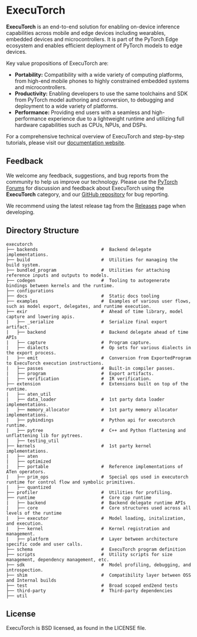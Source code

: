 # ExecuTorch

**ExecuTorch** is an end-to-end solution for enabling on-device inference
capabilities across mobile and edge devices including wearables, embedded
devices and microcontrollers. It is part of the PyTorch Edge ecosystem and
enables efficient deployment of PyTorch models to edge devices.

Key value propositions of ExecuTorch are:

- **Portability:** Compatibility with a wide variety of computing platforms,
  from high-end mobile phones to highly constrained embedded systems and
  microcontrollers.
- **Productivity:** Enabling developers to use the same toolchains and SDK from
  PyTorch model authoring and conversion, to debugging and deployment to a wide
  variety of platforms.
- **Performance:** Providing end users with a seamless and high-performance
  experience due to a lightweight runtime and utilizing full hardware
  capabilities such as CPUs, NPUs, and DSPs.

For a comprehensive technical overview of ExecuTorch and step-by-step tutorials,
please visit our [documentation website](https://pytorch.org/executorch).

## Feedback

We welcome any feedback, suggestions, and bug reports from the community to help
us improve our technology. Please use the [PyTorch
Forums](https://discuss.pytorch.org/c/executorch) for discussion and feedback
about ExecuTorch using the **ExecuTorch** category, and our [GitHub
repository](https://github.com/pytorch/executorch/issues) for bug reporting.

We recommend using the latest release tag from the
[Releases](https://github.com/pytorch/executorch/releases) page when developing.

## Directory Structure

```
executorch
├── backends                        #  Backend delegate implementations.
├── build                           #  Utilities for managing the build system.
├── bundled_program                 #  Utilities for attaching reference inputs and outputs to models.
├── codegen                         #  Tooling to autogenerate bindings between kernels and the runtime.
├── configurations
├── docs                            #  Static docs tooling
├── examples                        #  Examples of various user flows, such as model export, delegates, and runtime execution.
├── exir                            #  Ahead of time library, model capture and lowering apis.
|   ├── _serialize                  #  Serialize final export artifact.
|   ├── backend                     #  Backend delegate ahead of time APIs
|   ├── capture                     #  Program capture.
|   ├── dialects                    #  Op sets for various dialects in the export process.
|   ├── emit                        #  Conversion from ExportedProgram to ExecuTorch execution instructions.
|   ├── passes                      #  Built-in compiler passes.
|   ├── program                     #  Export artifacts.
|   ├── verification                #  IR verification.
├── extension                       #  Extensions built on top of the runtime.
|   ├── aten_util
|   ├── data_loader                 #  1st party data loader implementations.
|   ├── memory_allocator            #  1st party memory allocator implementations.
|   ├── pybindings                  #  Python api for executorch runtime.
|   ├── pytree                      #  C++ and Python flattening and unflattening lib for pytrees.
|   ├── testing_util
├── kernels                         #  1st party kernel implementations.
|   ├── aten
|   ├── optimized
|   ├── portable                    #  Reference implementations of ATen operators.
|   ├── prim_ops                    #  Special ops used in executorch runtime for control flow and symbolic primitives.
|   ├── quantized
├── profiler                        #  Utilities for profiling.
├── runtime                         #  Core cpp runtime
|   ├── backend                     #  Backend delegate runtime APIs
|   ├── core                        #  Core structures used across all levels of the runtime
|   ├── executor                    #  Model loading, initalization, and execution.
|   ├── kernel                      #  Kernel registration and management.
|   ├── platform                    #  Layer between architecture specific code and user calls.
├── schema                          #  ExecuTorch program definition
├── scripts                         #  Utility scripts for size management, dependency management, etc.
├── sdk                             #  Model profiling, debugging, and introspection.
├── shim                            #  Compatibility layer between OSS and Internal builds
├── test                            #  Broad scoped end2end tests
├── third-party                     #  Third-party dependencies
├── util
```

## License
ExecuTorch is BSD licensed, as found in the LICENSE file.
